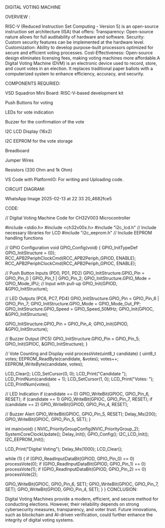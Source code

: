 DIGITAL VOTING MACHINE

OVERVIEW :

RISC-V (Reduced Instruction Set Computing - Version 5) is an open-source instruction set architecture (ISA) that offers: Transparency: Open-source nature allows for full auditability of hardware and software. Security: Custom security features can be implemented at the hardware level. Customization: Ability to develop purpose-built processors optimized for secure and efficient voting processes. Cost-Effectiveness: Open-source design eliminates licensing fees, making voting machines more affordable.A Digital Voting Machine (DVM) is an electronic device used to record, store, and count votes in an election. It replaces traditional paper ballots with a computerized system to enhance efficiency, accuracy, and security.

COMPONENTS REQURIED:

VSD Squadron Mini Board: RISC-V-based development kit

Push Buttons for voting

LEDs for vote indication

Buzzer for the confirmation of the vote

I2C LCD Display (16x2)

I2C EEPROM for the vote storage

Breadboard

Jumper Wires

Resistors (330 Ohm and 1k Ohm)

VS Code with PlatformIO: For writing and Uploading code.

CIRCUIT DIAGRAM:

WhatsApp Image 2025-02-13 at 22 33 20_4682fce5

CODE:

// Digital Voting Machine Code for CH32V003 Microcontroller

#include <stdio.h>
#include <ch32v00x.h>
#include "i2c_lcd.h"  // Include necessary libraries for LCD
#include "i2c_eeprom.h" // Include EEPROM handling functions

// GPIO Configuration
void GPIO_Config(void) {
GPIO_InitTypeDef GPIO_InitStructure = {0};
RCC_APB2PeriphClockCmd(RCC_APB2Periph_GPIOD, ENABLE);
RCC_APB2PeriphClockCmd(RCC_APB2Periph_GPIOC, ENABLE);

// Push Button Inputs (PD0, PD1, PD2)
GPIO_InitStructure.GPIO_Pin = GPIO_Pin_0 | GPIO_Pin_1 | GPIO_Pin_2;
GPIO_InitStructure.GPIO_Mode = GPIO_Mode_IPU;  // Input with pull-up
GPIO_Init(GPIOD, &GPIO_InitStructure);

// LED Outputs (PC6, PC7, PD4)
GPIO_InitStructure.GPIO_Pin = GPIO_Pin_6 | GPIO_Pin_7;
GPIO_InitStructure.GPIO_Mode = GPIO_Mode_Out_PP;
GPIO_InitStructure.GPIO_Speed = GPIO_Speed_50MHz;
GPIO_Init(GPIOC, &GPIO_InitStructure);

GPIO_InitStructure.GPIO_Pin = GPIO_Pin_4;
GPIO_Init(GPIOD, &GPIO_InitStructure);

// Buzzer Output (PC5)
GPIO_InitStructure.GPIO_Pin = GPIO_Pin_5;
GPIO_Init(GPIOC, &GPIO_InitStructure);
}

// Vote Counting and Display
void processVote(uint8_t candidate) {
uint8_t votes;
EEPROM_ReadByte(candidate, &votes);
votes++;
EEPROM_WriteByte(candidate, votes);

LCD_Clear();
LCD_SetCursor(0, 0);
LCD_Print("Candidate ");
LCD_PrintNum(candidate + 1);
LCD_SetCursor(1, 0);
LCD_Print("Votes: ");
LCD_PrintNum(votes);

// LED Indication
if (candidate == 0) GPIO_WriteBit(GPIOC, GPIO_Pin_6, RESET);
if (candidate == 1) GPIO_WriteBit(GPIOC, GPIO_Pin_7, RESET);
if (candidate == 2) GPIO_WriteBit(GPIOD, GPIO_Pin_4, RESET);

// Buzzer Alert
GPIO_WriteBit(GPIOC, GPIO_Pin_5, RESET);
Delay_Ms(200);
GPIO_WriteBit(GPIOC, GPIO_Pin_5, SET);
}

int main(void) {
NVIC_PriorityGroupConfig(NVIC_PriorityGroup_2);
SystemCoreClockUpdate();
Delay_Init();
GPIO_Config();
I2C_LCD_Init();
I2C_EEPROM_Init();

LCD_Print("Digital Voting");
Delay_Ms(1000);
LCD_Clear();

while (1) {
    if (GPIO_ReadInputDataBit(GPIOD, GPIO_Pin_0) == 0) processVote(0);
    if (GPIO_ReadInputDataBit(GPIOD, GPIO_Pin_1) == 0) processVote(1);
    if (GPIO_ReadInputDataBit(GPIOD, GPIO_Pin_2) == 0) processVote(2);

  GPIO_WriteBit(GPIOC, GPIO_Pin_6, SET);
    GPIO_WriteBit(GPIOC, GPIO_Pin_7, SET);
    GPIO_WriteBit(GPIOD, GPIO_Pin_4, SET);
}
}
CONCLUSION:

Digital Voting Machines provide a modern, efficient, and secure method for conducting elections. However, their reliability depends on strong cybersecurity measures, transparency, and voter trust. Future innovations, such as blockchain and AI-driven verification, could further enhance the integrity of digital voting systems.

